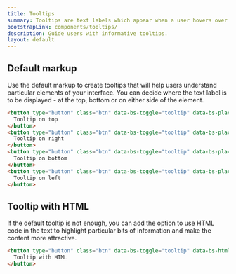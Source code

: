 ```yaml
---
title: Tooltips
summary: Tooltips are text labels which appear when a user hovers over an interface element. They explain the interface elements that may be unclear for users and guide them when they need help. If used properly, tooltips can significantly enhance user experience and add value to your website or software.
bootstrapLink: components/tooltips/
description: Guide users with informative tooltips.
layout: default
---
```


## Default markup

Use the default markup to create tooltips that will help users understand particular elements of your interface. You can decide where the text label is to be displayed - at the top, bottom or on either side of the element.

```html example centered separated
<button type="button" class="btn" data-bs-toggle="tooltip" data-bs-placement="top" title="Tooltip on top">
  Tooltip on top
</button>
<button type="button" class="btn" data-bs-toggle="tooltip" data-bs-placement="right" title="Tooltip on right">
  Tooltip on right
</button>
<button type="button" class="btn" data-bs-toggle="tooltip" data-bs-placement="bottom" title="Tooltip on bottom">
  Tooltip on bottom
</button>
<button type="button" class="btn" data-bs-toggle="tooltip" data-bs-placement="left" title="Tooltip on left">
  Tooltip on left
</button>
```

## Tooltip with HTML

If the default tooltip is not enough, you can add the option to use HTML code in the text to highlight particular bits of information and make the content more attractive.

```html example height="7rem"
<button type="button" class="btn" data-bs-toggle="tooltip" data-bs-html="true" title="<em>Tooltip</em> <u>with</u> <b>HTML</b>">
  Tooltip with HTML
</button>
```

